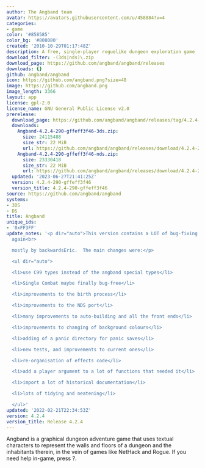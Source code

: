 ```yaml
---
author: The Angband team
avatar: https://avatars.githubusercontent.com/u/458884?v=4
categories:
- game
color: '#858585'
color_bg: '#808080'
created: '2010-10-29T01:17:48Z'
description: A free, single-player roguelike dungeon exploration game
download_filter: -(3ds|nds)\.zip
download_page: https://github.com/angband/angband/releases
downloads: {}
github: angband/angband
icon: https://github.com/angband.png?size=48
image: https://github.com/angband.png
image_length: 3366
layout: app
license: gpl-2.0
license_name: GNU General Public License v2.0
prerelease:
  download_page: https://github.com/angband/angband/releases/tag/4.2.4-290-gffeff3f46
  downloads:
    Angband-4.2.4-290-gffeff3f46-3ds.zip:
      size: 24115488
      size_str: 22 MiB
      url: https://github.com/angband/angband/releases/download/4.2.4-290-gffeff3f46/Angband-4.2.4-290-gffeff3f46-3ds.zip
    Angband-4.2.4-290-gffeff3f46-nds.zip:
      size: 23330418
      size_str: 22 MiB
      url: https://github.com/angband/angband/releases/download/4.2.4-290-gffeff3f46/Angband-4.2.4-290-gffeff3f46-nds.zip
  updated: '2023-06-27T21:41:25Z'
  version: 4.2.4-290-gffeff3f46
  version_title: 4.2.4-290-gffeff3f46
source: https://github.com/angband/angband
systems:
- 3DS
- DS
title: Angband
unique_ids:
- '0xFF3FF'
update_notes: '<p dir="auto">This version contains a LOT of bug-fixing and code improvements,
  again<br>

  mostly by backwardsEric.  The main changes were:</p>

  <ul dir="auto">

  <li>use C99 types instead of the angband special types</li>

  <li>Single Combat maybe finally bug-free</li>

  <li>improvements to the birth process</li>

  <li>improvements to the NDS port</li>

  <li>many improvements to auto-building and all the front ends</li>

  <li>improvements to changing of background colours</li>

  <li>adding of a panic directory for panic saves</li>

  <li>new tests, and improvements to current ones</li>

  <li>re-organisation of effects code</li>

  <li>add a player argument to a lot of functions that needed it</li>

  <li>import a lot of historical documentation</li>

  <li>lots of tidying and neatening</li>

  </ul>'
updated: '2022-02-21T22:34:53Z'
version: 4.2.4
version_title: Release 4.2.4
---
```

Angband is a graphical dungeon adventure game that uses textual characters to represent the walls and floors of a dungeon and the inhabitants therein, in the vein of games like NetHack and Rogue. If you need help in-game, press ?.
